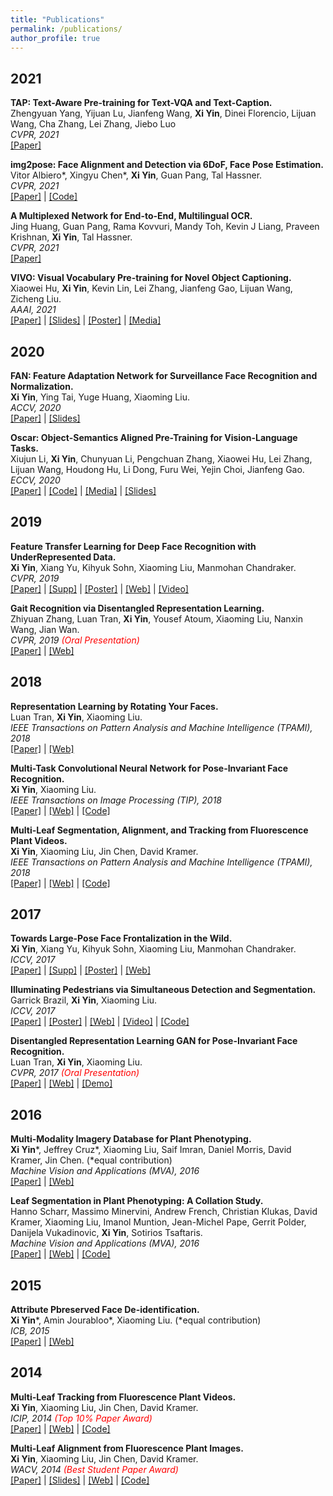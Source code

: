 ```yaml
---
title: "Publications"
permalink: /publications/
author_profile: true
---
```


## 2021
<b>TAP: Text-Aware Pre-training for Text-VQA and Text-Caption.</b>
<br>Zhengyuan Yang, Yijuan Lu, Jianfeng Wang, <b>Xi Yin</b>, Dinei Florencio, Lijuan Wang, Cha Zhang, Lei Zhang, Jiebo Luo 
<br><i>CVPR, 2021</i>
<br>[[Paper]](https://arxiv.org/pdf/2012.04638.pdf) 


<b>img2pose: Face Alignment and Detection via 6DoF, Face Pose Estimation.</b>
<br>Vitor Albiero\*, Xingyu Chen\*, <b>Xi Yin</b>, Guan Pang, Tal Hassner. 
<br><i>CVPR, 2021</i>
<br>[[Paper]](https://arxiv.org/pdf/2012.07791.pdf) | [[Code]](https://github.com/vitoralbiero/img2pose)


<b>A Multiplexed Network for End-to-End, Multilingual OCR.</b>
<br>Jing Huang, Guan Pang, Rama Kovvuri, Mandy Toh, Kevin J Liang, Praveen Krishnan, <b>Xi Yin</b>, Tal Hassner. 
<br><i>CVPR, 2021</i>
<br>[[Paper]](https://arxiv.org/pdf/2103.15992.pdf) 


<b>VIVO: Visual Vocabulary Pre-training for Novel Object Captioning.</b>
<br>Xiaowei Hu, <b>Xi Yin</b>, Kevin Lin, Lei Zhang, Jianfeng Gao, Lijuan Wang, Zicheng Liu. 
<br><i>AAAI, 2021</i>
<br>[[Paper]](https://arxiv.org/pdf/2009.13682.pdf) | [[Slides]](https://drive.google.com/file/d/1_4otrn_LI0Slu2witHSu3uY_wxmonCjz/view?usp=sharing) | [[Poster]](https://drive.google.com/file/d/1sHUHM1r-rKT4JQ_KKV9dqNwcv-yd8iop/view?usp=sharing) | [[Media]](https://blogs.microsoft.com/ai/azure-image-captioning/)


## 2020
<b>FAN: Feature Adaptation Network for Surveillance Face Recognition and Normalization.</b>
<br><b>Xi Yin</b>, Ying Tai, Yuge Huang, Xiaoming Liu. 
<br><i>ACCV, 2020</i>
<br>[[Paper]](https://arxiv.org/pdf/1911.11608.pdf) | [[Slides]](https://drive.google.com/file/d/1YWTbZv47Ov_ih8AkRPCJmFG2QFeNeKn7/view?usp=sharing)


<b>Oscar: Object-Semantics Aligned Pre-Training for Vision-Language Tasks.</b>
<br>Xiujun Li, <b>Xi Yin</b>, Chunyuan Li, Pengchuan Zhang, Xiaowei Hu, Lei Zhang, Lijuan Wang, Houdong Hu, Li Dong, Furu Wei, Yejin Choi, Jianfeng Gao. 
<br><i>ECCV, 2020</i>
<br>[[Paper]](https://arxiv.org/pdf/2004.06165.pdf) | [[Code]](https://github.com/microsoft/Oscar) | [[Media]](https://www.microsoft.com/en-us/research/blog/objects-are-the-secret-key-to-revealing-the-world-between-vision-and-language/) | [[Slides]](https://drive.google.com/file/d/1yGfT2dn9dmt2bHKn_nJcCr7UO8J3tICS/view?usp=sharing)


## 2019
<b>Feature Transfer Learning for Deep Face Recognition with UnderRepresented Data.</b>
<br><b>Xi Yin</b>, Xiang Yu, Kihyuk Sohn, Xiaoming Liu, Manmohan Chandraker. 
<br><i>CVPR, 2019</i>
<br>[[Paper]](http://openaccess.thecvf.com/content_CVPR_2019/papers/Yin_Feature_Transfer_Learning_for_Face_Recognition_With_Under-Represented_Data_CVPR_2019_paper.pdf) | [[Supp]](http://cvlab.cse.msu.edu/pdfs/Yin_Yu_Sohn_Liu_Chandraker_CVPR2019_supp.pdf) | [[Poster]](https://drive.google.com/open?id=1SIgmrl5kaluHGFtl8l6ygg8okMv_VkhM) | [[Web]](http://cvlab.cse.msu.edu/project-feature-transfer.html) | [[Video]](https://www.youtube.com/watch?v=k4JOT5BcbVc)

<b>Gait Recognition via Disentangled Representation Learning.</b>
<br>Zhiyuan Zhang, Luan Tran, <b>Xi Yin</b>, Yousef Atoum, Xiaoming Liu, Nanxin Wang, Jian Wan. 
<br><i>CVPR, 2019 <span style="color:red">(Oral Presentation)</span></i>
<br>[[Paper]](http://openaccess.thecvf.com/content_CVPR_2019/papers/Zhang_Gait_Recognition_via_Disentangled_Representation_Learning_CVPR_2019_paper.pdf) | [[Web]](https://cvlab.cse.msu.edu/project-gaitnet.html)


## 2018
<b>Representation Learning by Rotating Your Faces.</b>
<br>Luan Tran, <b>Xi Yin</b>, Xiaoming Liu. 
<br><i>IEEE Transactions on Pattern Analysis and Machine Intelligence (TPAMI), 2018</i>
<br>[[Paper]](http://cvlab.cse.msu.edu/pdfs/Tran_Yin_Liu_PAMI2018.pdf) | [[Web]](http://cvlab.cse.msu.edu/project-dr-gan.html)

<b>Multi-Task Convolutional Neural Network for Pose-Invariant Face Recognition.</b>
<br><b>Xi Yin</b>, Xiaoming Liu. 
<br><i>IEEE Transactions on Image Processing (TIP), 2018</i>
<br>[[Paper]](https://drive.google.com/open?id=11DWTIlQY2lUI1J3lqykoPI8m1Wg8c3KD) | [[Web]](http://cvlab.cse.msu.edu/project-multitask-cnn.html) | [[Code]](https://github.com/xiyinmsu/MultiTask-CNN)

<b>Multi-Leaf Segmentation, Alignment, and Tracking from Fluorescence Plant Videos.</b>
<br><b>Xi Yin</b>, Xiaoming Liu, Jin Chen, David Kramer. 
<br><i>IEEE Transactions on Pattern Analysis and Machine Intelligence (TPAMI), 2018</i>
<br>[[Paper]](https://drive.google.com/open?id=1mPPFQVj-m_xVr9JMEHU-2uji4da7y967) | [[Web]](http://cvlab.cse.msu.edu/project-plant-vision.html) | [[Code]](https://github.com/xiyinmsu/PlantVision)


## 2017
<b>Towards Large-Pose Face Frontalization in the Wild.</b>
<br><b>Xi Yin</b>, Xiang Yu, Kihyuk Sohn, Xiaoming Liu, Manmohan Chandraker. 
<br><i>ICCV, 2017</i>
<br>[[Paper]](http://openaccess.thecvf.com/content_ICCV_2017/papers/Yin_Towards_Large-Pose_Face_ICCV_2017_paper.pdf) | [[Supp]](http://openaccess.thecvf.com/content_ICCV_2017/supplemental/Yin_Towards_Large-Pose_Face_ICCV_2017_supplemental.pdf) | [[Poster]](https://drive.google.com/open?id=1Ndv-cgvyWBg_EDhmUmWOfydyJpBL5JAe) | [[Web]](http://cvlab.cse.msu.edu/project-face-frontalization.html)

<b>Illuminating Pedestrians via Simultaneous Detection and Segmentation.</b>
<br>Garrick Brazil, <b>Xi Yin</b>, Xiaoming Liu.
<br><i>ICCV, 2017</i>
<br>[[Paper]](http://openaccess.thecvf.com/content_ICCV_2017/papers/Brazil_Illuminating_Pedestrians_via_ICCV_2017_paper.pdf) | [[Poster]](http://cvlab.cse.msu.edu/posters/2017_ICCV_Illuminating_Pedestrians_via_Simultaneous_Detection_and_Segmentation.pdf) | [[Web]](http://cvlab.cse.msu.edu/project-pedestrian-detection.html) | [[Video]](https://www.youtube.com/watch?v=9WlC4Qff3mk) | [[Code]](https://github.com/garrickbrazil/SDS-RCNN)

<b>Disentangled Representation Learning GAN for Pose-Invariant Face Recognition.</b>
<br>Luan Tran, <b>Xi Yin</b>, Xiaoming Liu. 
<br><i>CVPR, 2017 <span style="color:red">(Oral Presentation)</span></i>
<br>[[Paper]](http://openaccess.thecvf.com/content_cvpr_2017/papers/Tran_Disentangled_Representation_Learning_CVPR_2017_paper.pdf) | [[Web]](http://cvlab.cse.msu.edu/project-dr-gan.html) | [[Demo]](http://cvlab.cse.msu.edu/cvl-demo/DR-GAN-DEMO/index.html)


## 2016
<b>Multi-Modality Imagery Database for Plant Phenotyping.</b>
<br><b>Xi Yin</b>\*, Jeffrey Cruz\*, Xiaoming Liu, Saif Imran, Daniel Morris, David Kramer, Jin Chen. (*equal contribution)
<br><i>Machine Vision and Applications (MVA), 2016</i>
<br>[[Paper]](https://drive.google.com/open?id=1VMLHc-ngscfganXhjy04raqxzk9GACqL) | [[Web]](http://cvlab.cse.msu.edu/project-pid-database.html)

<b>Leaf Segmentation in Plant Phenotyping: A Collation Study.</b>
<br>Hanno Scharr, Massimo Minervini, Andrew French, Christian Klukas, David Kramer, Xiaoming Liu, Imanol Muntion, Jean-Michel Pape, Gerrit Polder, Danijela Vukadinovic, <b>Xi Yin</b>, Sotirios Tsaftaris. 
<br><i>Machine Vision and Applications (MVA), 2016</i>
<br>[[Paper]](https://drive.google.com/open?id=14dAYbUVgYS_TOqSwHcEao3TC7XxUgZY0) | [[Web]](http://cvlab.cse.msu.edu/project-plant-vision.html) | [[Code]](https://github.com/xiyinmsu/PlantVision)


## 2015
<b>Attribute Pbreserved Face De-identification.</b>
<br><b>Xi Yin</b>\*, Amin Jourabloo\*, Xiaoming Liu. (*equal contribution)
<br><i>ICB, 2015</i>
<br>[[Paper]](http://cvlab.cse.msu.edu/pdfs/Jourabloo_Yin_Liu_ICB2015.pdf) | [[Web]](http://cvlab.cse.msu.edu/project-face-de-identification.html)


## 2014
<b>Multi-Leaf Tracking from Fluorescence Plant Videos.</b>
<br><b>Xi Yin</b>, Xiaoming Liu, Jin Chen, David Kramer. 
<br><i>ICIP, 2014 <span style="color:red">(Top 10% Paper Award)</span></i>
<br>[[Paper]](http://cvlab.cse.msu.edu/pdfs/Yin_Liu_Chen_Kramer_WACV2014.pdf) | [[Web]](http://cvlab.cse.msu.edu/project-plant-vision.html) | [[Code]](https://github.com/xiyinmsu/PlantVision)

<b>Multi-Leaf Alignment from Fluorescence Plant Images.</b>
<br><b>Xi Yin</b>, Xiaoming Liu, Jin Chen, David Kramer. 
<br><i>WACV, 2014 <span style="color:red">(Best Student Paper Award)</span></i>
<br>[[Paper]](http://cvlab.cse.msu.edu/pdfs/Yin_Liu_Chen_Kramer_ICIP2014.pdf) | [[Slides]](https://drive.google.com/open?id=1atZEYUz1dF9O-d7Eg2VPJAZUrCqAGlCu) | [[Web]](http://cvlab.cse.msu.edu/project-plant-vision.html) | [[Code]](https://github.com/xiyinmsu/PlantVision)

